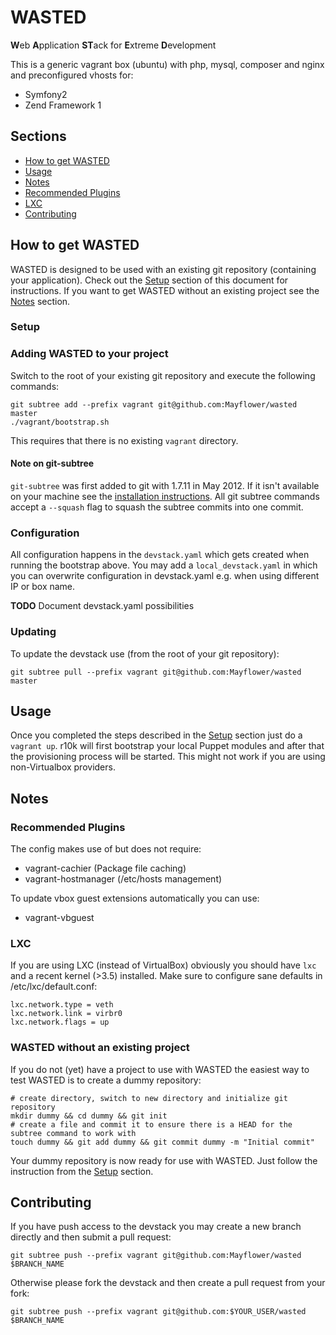 # WASTED
**W**​eb
**A**​pplication
**ST**​ack for
**E**​xtreme
**D**​evelopment

This is a generic vagrant box (ubuntu) with php, mysql, composer and nginx and preconfigured vhosts for:
 - Symfony2
 - Zend Framework 1


## Sections
* [How to get WASTED](#how-to-get-wasted)
* [Usage](#usage)
* [Notes](#notes)
 * [Recommended Plugins](#recommended-plugins)
 * [LXC](#lxc)
* [Contributing](#contributing)

## How to get WASTED
WASTED is designed to be used with an existing git repository (containing your application).
Check out the [Setup](#setup) section of this document for instructions. If you want to get WASTED without an existing project see the [Notes](#notes) section.

### Setup
### Adding WASTED to your project
Switch to the root of your existing git repository and execute the following commands:
```
git subtree add --prefix vagrant git@github.com:Mayflower/wasted master
./vagrant/bootstrap.sh
```
This requires that there is no existing `vagrant` directory.

#### Note on git-subtree
`git-subtree` was first added to git with 1.7.11 in May 2012. If it isn't available on your machine see
the [installation instructions](https://github.com/git/git/blob/master/contrib/subtree/INSTALL).
All git subtree commands accept a `--squash` flag to squash the subtree commits into one commit.

### Configuration
All configuration happens in the `devstack.yaml` which gets created when running the bootstrap above.
You may add a `local_devstack.yaml` in which you can overwrite configuration in devstack.yaml e.g. when using
different IP or box name.

**TODO** Document devstack.yaml possibilities

### Updating
To update the devstack use (from the root of your git repository):
```
git subtree pull --prefix vagrant git@github.com:Mayflower/wasted master
```


## Usage
Once you completed the steps described in the [Setup](#setup) section just do a `vagrant up`.
r10k will first bootstrap your local Puppet modules and after that the provisioning process will be started.
This might not work if you are using non-Virtualbox providers.

## Notes
### Recommended Plugins
The config makes use of but does not require:
 - vagrant-cachier (Package file caching)
 - vagrant-hostmanager (/etc/hosts management)

To update vbox guest extensions automatically you can use:
 - vagrant-vbguest

### LXC
If you are using LXC (instead of VirtualBox) obviously you should have `lxc` and a recent kernel (>3.5) installed.
Make sure to configure sane defaults in /etc/lxc/default.conf:

    lxc.network.type = veth
    lxc.network.link = virbr0
    lxc.network.flags = up

### WASTED without an existing project
If you do not (yet) have a project to use with WASTED the easiest way to test WASTED is to create a dummy repository:
```
# create directory, switch to new directory and initialize git repository
mkdir dummy && cd dummy && git init
# create a file and commit it to ensure there is a HEAD for the subtree command to work with
touch dummy && git add dummy && git commit dummy -m "Initial commit"
```
Your dummy repository is now ready for use with WASTED. Just follow the instruction from the [Setup](#setup) section.

## Contributing
If you have push access to the devstack you may create a new branch directly and then submit a pull request:
```
git subtree push --prefix vagrant git@github.com:Mayflower/wasted $BRANCH_NAME
```

Otherwise please fork the devstack and then create a pull request from your fork:
```
git subtree push --prefix vagrant git@github.com:$YOUR_USER/wasted $BRANCH_NAME
```
